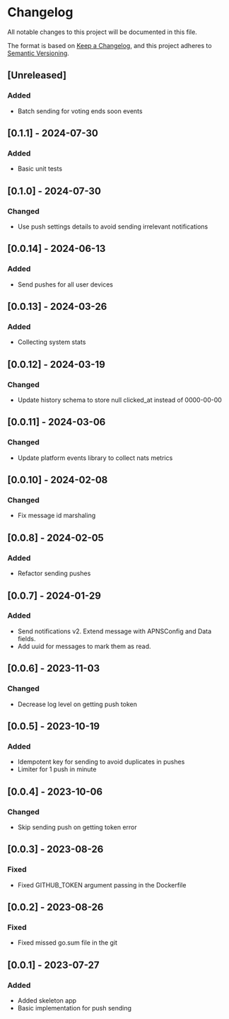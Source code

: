 # Changelog

All notable changes to this project will be documented in this file.

The format is based on [Keep a Changelog](https://keepachangelog.com/en/1.0.0/), and this project adheres
to [Semantic Versioning](https://semver.org/spec/v2.0.0.html).

## [Unreleased]

### Added
- Batch sending for voting ends soon events

## [0.1.1] - 2024-07-30

### Added
- Basic unit tests

## [0.1.0] - 2024-07-30

### Changed
- Use push settings details to avoid sending irrelevant notifications

## [0.0.14] - 2024-06-13

### Added
- Send pushes for all user devices

## [0.0.13] - 2024-03-26

### Added
- Collecting system stats

## [0.0.12] - 2024-03-19

### Changed 
- Update history schema to store null clicked_at instead of 0000-00-00

## [0.0.11] - 2024-03-06

### Changed
- Update platform events library to collect nats metrics

## [0.0.10] - 2024-02-08

### Changed
- Fix message id marshaling

## [0.0.8] - 2024-02-05

### Added
- Refactor sending pushes

## [0.0.7] - 2024-01-29

### Added
- Send notifications v2. Extend message with APNSConfig and Data fields.
- Add uuid for messages to mark them as read.

## [0.0.6] - 2023-11-03

### Changed
- Decrease log level on getting push token

## [0.0.5] - 2023-10-19

### Added
- Idempotent key for sending to avoid duplicates in pushes
- Limiter for 1 push in minute

## [0.0.4] - 2023-10-06

### Changed
- Skip sending push on getting token error

## [0.0.3] - 2023-08-26

### Fixed
- Fixed GITHUB_TOKEN argument passing in the Dockerfile

## [0.0.2] - 2023-08-26

### Fixed
- Fixed missed go.sum file in the git

## [0.0.1] - 2023-07-27

### Added
- Added skeleton app
- Basic implementation for push sending
